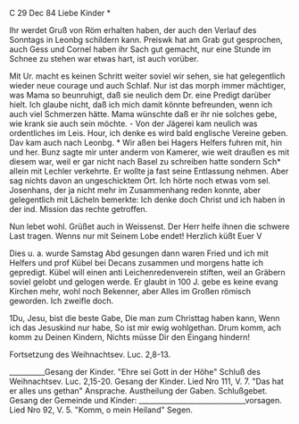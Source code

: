  C 29 Dec 84
Liebe Kinder <Marie>*

Ihr werdet Gruß von Röm erhalten haben, der auch den Verlauf des Sonntags in Leonbg schildern kann. Preiswk hat am Grab gut gesprochen, auch Gess und Cornel haben ihr Sach gut gemacht, nur eine Stunde im Schnee zu stehen war etwas hart, ist auch vorüber.

Mit Ur. macht es keinen Schritt weiter soviel wir sehen, sie hat gelegentlich wieder neue courage und auch Schlaf. Nur ist das morph immer mächtiger, was Mama so beunruhigt, daß sie neulich dem Dr. eine Predigt darüber hielt. Ich glaube nicht, daß ich mich damit könnte befreunden, wenn ich auch viel Schmerzen hätte. Mama wünschte daß er ihr nie solches gebe, wie krank sie auch sein möchte. - Von der Jägerei kam neulich was ordentliches im Leis. Hour, ich denke es wird bald englische Vereine geben. 
Dav kam auch nach Leonbg. <zu Josenh. Beerdigung>* Wir aßen bei Hagers Helfers fuhren mit, hin und her. Bunz sagte mir unter anderm von Kamerer, wie weit draußen es mit diesem war, weil er gar nicht nach Basel zu schreiben hatte sondern Sch<ott>* allein mit Lechler verkehrte. Er wollte ja fast seine Entlassung nehmen. Aber sag nichts davon an ungeschicktem Ort. Ich hörte noch etwas vom sel. Josenhans, der ja nicht mehr im Zusammenhang reden konnte, aber gelegentlich mit Lächeln bemerkte: Ich denke doch Christ und ich haben in der ind. Mission das rechte getroffen.

Nun lebet wohl. Grüßet auch in Weissenst. Der Herr helfe ihnen die schwere Last tragen. Wenns nur mit Seinem Lobe endet!
 Herzlich küßt Euer V

Dies u. a. wurde Samstag Abd gesungen dann waren Fried und ich mit Helfers und prof Kübel bei Decans zusammen und morgens hatte ich gepredigt. Kübel will einen anti Leichenredenverein stiften, weil an Gräbern soviel gelobt und gelogen werde. Er glaubt in 100 J. gebe es keine evang Kirchen mehr, wohl noch Bekenner, aber Alles im Großen römisch geworden. Ich zweifle doch.


 1Du, Jesu, bist die beste Gabe,
 Die man zum Christtag haben kann,
 Wenn ich das Jesuskind nur habe,
 So ist mir ewig wohlgethan.
 Drum komm, ach komm zu Deinen Kindern,
 Nichts müsse Dir den Eingang hindern!

Fortsetzung des Weihnachtsev. Luc. 2,8-13.

__________Gesang der Kinder.
 "Ehre sei Gott in der Höhe"
 Schluß des Weihnachtsev. Luc. 2,15-20.
 Gesang der Kinder.
 Lied Nro 111, V. 7. "Das hat er alles uns gethan"
 Ansprache.
 Austheilung der Gaben.
 Schlußgebet.
 Gesang der Gemeinde und Kinder:
 ______________________________vorsagen.
 Lied Nro 92, V. 5. "Komm, o mein Heiland"
 Segen.
